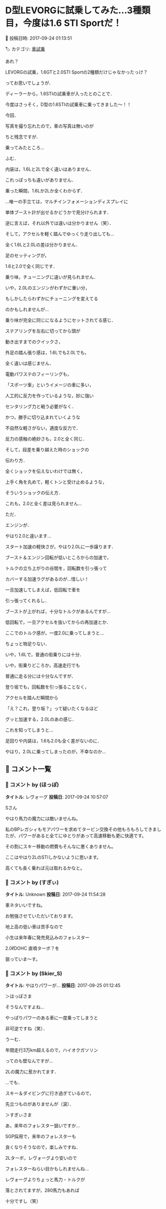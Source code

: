 # D型LEVORGに試乗してみた…3種類目，今度は1.6 STI Sportだ！

📅 投稿日時: 2017-09-24 01:13:51

🏷️ カテゴリ: [車試乗](c07dec5709d34bd74e1f6cb9c8291061b.md)

あれ？


LEVORGの試乗，1.6GTと2.0STI Sportの2種類だけじゃなかったっけ？


ってお思いでしょうが．





ディーラーから，1.6STIの試乗車が入ったとのことで．


今度はさっそく，D型の1.6STIの試乗車に乗ってきました～！！





今回．


写真を撮り忘れたので，車の写真は無いのが


ちと残念ですが．





乗ってみたところ…


ふむ．


内装は，1.6Lと2Lで全く違いはありません．


これっぽっちも違いがありません．


乗った瞬間，1.6Lか2Lか全くわからず．


…唯一の手立ては，マルチインフォメーションディスプレイに


単体ブースト計が出せるかどうかで見分けられます．


逆に言えば，それ以外では違いは分かりません（笑）．





そして，アクセルを軽く踏んでゆっくり走り出しても…


全く1.6Lと2.0Lの差は分かりません．


足のセッティングが，


1.6と2.0で全く同じです．


乗り味，チューニングに違いが見られません．


いや，2.0Lのエンジンがわずかに重い分，


もしかしたらわずかにチューニングを変えてる


のかもしれませんが…


乗り味が完全に同じになるようにセットされてる感じ．





ステアリングを左右に切ってから頭が


動き出すまでのクイックさ，


外足の踏ん張り感は，1.6Lでも2.0Lでも，


全く違いは感じません．





電動パワステのフィーリングも，


「スポーツ車」というイメージの車に多い，


人工的に反力を作っているような，妙に強い


センタリング力と戦う必要がなく．


かつ，勝手に切り込まれていくような


不自然な軽さがない，適度な反力で．


反力の感触の絶妙さも，2.0と全く同じ．





そして，段差を乗り越えた時のショックの


伝わり方．


全くショックを伝えないわけでは無く，


上手く角を丸めて，軽くトンと受け止めるような，


そういうショックの伝え方．


これも，2.0と全く差は見られません…





ただ．


エンジンが．


やはり2.0と違います…


スタート加速の軽快さが，やはり2.0Lに一歩譲ります．


ブースト＆エンジン回転が低いところからの加速で，


トルクの立ち上がりの谷間を，回転数を引っ張って


カバーする加速ラグがあるのが…惜しい！





一旦加速してしまえば，低回転で車を


引っ張ってくれるし．


ブーストが上がれば，十分なトルクがあるんですが…


低回転で，一旦アクセルを抜いてからの再加速とか．


ここでのトルク感が，一度2.0に乗ってしまうと…


ちょっと物足りない．


いや，1.6Lで，普通の街乗りには十分．


いや，街乗りどころか，高速走行でも


普通に走る分には十分なんですが．





登り坂でも，回転数を引っ張ることなく，


アクセルを踏んだ瞬間から


「え？これ，登り坂？」って疑いたくなるほど


グッと加速する，2.0Lのあの感じ．


これを知ってしまうと…





足回りや内装は，1.6も2.0も全く差がないのに．


やはり，2.0Lに乗ってしまったのが，不幸なのか…

## 💬 コメント一覧

### 💬 コメント by (ほっぽ)
**タイトル**: レヴォーグ
**投稿日**: 2017-09-24 10:57:07

Sさん



やはり馬力の魔力には敵いませんね。

私のBPレガシィもモアパワーを求めてタービン交換その他もろもろしてきましたが、パワーがあると全てにゆとりがあって高速移動も更に快適です。

その割にスキー移動の燃費もそんなに悪くありません。



ここはやはり2LのSTIしかないように思います。

高くても長く乗れば元は取れるかなと。

### 💬 コメント by (すぎぃ)
**タイトル**: Unknown
**投稿日**: 2017-09-24 11:54:28

車ネタいいですね。

お勉強させていただいております。



地上高の低い車は苦手なので

小生は来年春に発売見込みのフォレスター

2.0ℓDOHC 直噴ターボ？を

狙っていま～す。

### 💬 コメント by (Skier_S)
**タイトル**: やはりパワーが…
**投稿日**: 2017-09-25 01:12:45

＞ほっぽさま

そうなんですよね…

やっぱりパワーのある車に一度乗ってしまうと

非可逆ですね（笑）．

うーむ．

年間走行3万km超えるので，ハイオクガソリン

ってのも壁なんですが…

2Lの魔力に惹かれてます．

…でも．

スキー＆ダイビングに行き過ぎているので，

先立つものがありませんが（涙）．



＞すぎぃさま

あ，来年のフォレスター狙いですか…

SGP採用で，来年のフォレスターも

良くなりそうなので，楽しみですね．

2Lターボ，レヴォーグより安いので

フォレスターねらい目かもしれませんね…

レヴォーグよりちょっと馬力・トルクが

落とされてますが，280馬力もあれば

十分ですし（笑）


